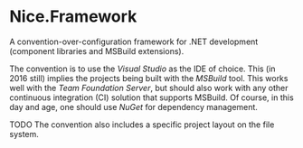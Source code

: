 # Nice.Framework
A convention-over-configuration framework for .NET development (component libraries and MSBuild extensions).

The convention is to use the *Visual Studio* as the IDE of choice. This (in 2016 still) implies the projects being built with the *MSBuild* tool.
This works well with the *Team Foundation Server*, but should also work with any other continuous integration (CI) solution that supports MSBuild.
Of course, in this day and age, one should use *NuGet* for dependency management.

TODO The convention also includes a specific project layout on the file system.
